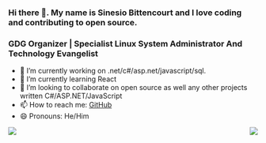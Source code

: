
### Hi there 👋. My name is Sinesio Bittencourt and I love coding and contributing to open source.
### GDG Organizer | Specialist Linux System Administrator And Technology Evangelist

- 🔭 I’m currently working on .net/c#/asp.net/javascript/sql.
- 🌱 I’m currently learning React
- 👯 I’m looking to collaborate on open source as well any other projects written C#/ASP.NET/JavaScript
- 📫 How to reach me: [GitHub](https://github.com/sinesiobittencourt)
- 😄 Pronouns: He/Him


<img align='left' src="https://github-readme-stats.vercel.app/api?username=sinesiobittencourt&show_icons=true">


<img align='right' src="https://github-readme-stats.vercel.app/api/top-langs?username=sinesiobittencourt&show_icons=true">
